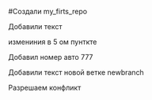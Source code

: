 ﻿#Cоздали my_firts_repo 

Добавили текст

измениния  в 5 ом пунткте

Добавил номер авто 777

Добавили текст новой ветке newbranch

Разрешаем конфликт

